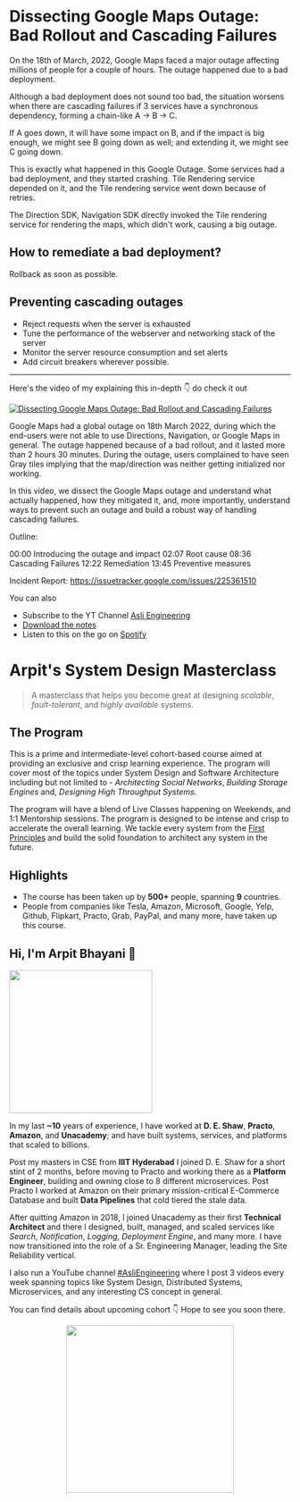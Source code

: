 Dissecting Google Maps Outage: Bad Rollout and Cascading Failures
===


On the 18th of March, 2022, Google Maps faced a major outage affecting millions of people for a couple of hours. The outage happened due to a bad deployment.

Although a bad deployment does not sound too bad, the situation worsens when there are cascading failures if 3 services have a synchronous dependency, forming a chain-like A -> B -> C.

If A goes down, it will have some impact on B, and if the impact is big enough, we might see B going down as well; and extending it, we might see C going down.

This is exactly what happened in this Google Outage. Some services had a bad deployment, and they started crashing. Tile Rendering service depended on it, and the Tile rendering service went down because of retries.

The Direction SDK, Navigation SDK directly invoked the Tile rendering service for rendering the maps, which didn't work, causing a big outage.

## How to remediate a bad deployment?

Rollback as soon as possible.

## Preventing cascading outages

- Reject requests when the server is exhausted
- Tune the performance of the webserver and networking stack of the server
- Monitor the server resource consumption and set alerts
- Add circuit breakers wherever possible.


<hr />


<p>Here's the video of my explaining this in-depth 👇‍ do check it out</p>

[![Dissecting Google Maps Outage: Bad Rollout and Cascading Failures](https://i.ytimg.com/vi/6oJaZbQKnJE/mqdefault.jpg)](https://www.youtube.com/watch?v=6oJaZbQKnJE)

Google Maps had a global outage on 18th March 2022, during which the end-users were not able to use Directions, Navigation, or Google Maps in general. The outage happened because of a bad rollout, and it lasted more than 2 hours 30 minutes. During the outage, users complained to have seen Gray tiles implying that the map/direction was neither getting initialized nor working.

In this video, we dissect the Google Maps outage and understand what actually happened, how they mitigated it, and, more importantly, understand ways to prevent such an outage and build a robust way of handling cascading failures.

Outline:

00:00 Introducing the outage and impact
02:07 Root cause
08:36 Cascading Failures
12:22 Remediation
13:45 Preventive measures

Incident Report: https://issuetracker.google.com/issues/225361510

You can also
 - Subscribe to the YT Channel [Asli Engineering](https://youtube.com/c/ArpitBhayani)
 - [Download the notes](https://drive.google.com/file/d/10yi5K2xluTA9d7RNrorDDKU_-Mi3uHKZ/view?usp=sharing)
 - Listen to this on the go on [Spotify](https://open.spotify.com/show/7qMoamm2iZQrsPVm6IQLoD)

# Arpit's System Design Masterclass

> A masterclass that helps you become great at designing _scalable_, _fault-tolerant_, and _highly available_ systems.

## The Program

This is a prime and intermediate-level cohort-based course aimed at providing an exclusive and crisp learning experience. The program will cover most of the topics under System Design and Software Architecture including but not limited to - _Architecting Social Networks_, _Building Storage Engines_ and, _Designing High Throughput Systems_.

The program will have a blend of Live Classes happening on Weekends, and 1:1 Mentorship sessions. The program is designed to be intense and crisp to accelerate the overall learning. We tackle every system from the [First Principles](https://en.wikipedia.org/wiki/First_principle) and build the solid foundation to architect any system in the future.


## Highlights

 - The course has been taken up by __500+__ people, spanning __9__ countries.
 - People from companies like Tesla, Amazon, Microsoft, Google, Yelp, Github, Flipkart, Practo, Grab, PayPal, and many more, have taken up this course.


## Hi, I'm Arpit Bhayani 👋

<img width="256px" src="https://arpitbhayani.me/static/img/arpit.jpg" />

In my last **~10** years of experience, I have worked at **D. E. Shaw**, **Practo**, **Amazon**, and **Unacademy**; and have built systems, services, and platforms that scaled to billions.

Post my masters in CSE from **IIIT Hyderabad** I joined D. E. Shaw for a short stint of 2 months, before moving to Practo and working there as a **Platform Engineer**, building and owning close to 8 different microservices. Post Practo I worked at Amazon on their primary mission-critical E-Commerce Database and built **Data Pipelines** that cold tiered the stale data.

After quitting Amazon in 2018, I joined Unacademy as their first **Technical Architect** and there I designed, built, managed, and scaled services like _Search_, _Notification_, _Logging_, _Deployment Engine_, and many more. I have now transitioned into the role of a Sr. Engineering Manager, leading the Site Reliability vertical.

I also run a YouTube channel [#AsliEngineering](https://www.youtube.com/c/ArpitBhayani) where I post 3 videos every week spanning topics like System Design, Distributed Systems, Microservices, and any interesting CS concept in general.

You can find details about upcoming cohort 👇‍ Hope to see you soon there.

<center>
<a target="_blank" href="https://arpitbhayani.me/masterclass">
<img src="https://user-images.githubusercontent.com/4745789/137859181-d4499cf4-ce65-4466-8b88-a078ece0f081.PNG" width="300px" />
</a>
</center>